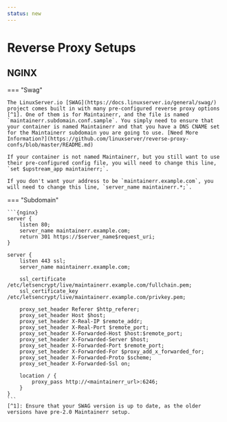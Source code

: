 ```yaml
---
status: new
---
```


# Reverse Proxy Setups

## NGINX

=== "Swag"

    The LinuxServer.io [SWAG](https://docs.linuxserver.io/general/swag/) project comes built in with many pre-configured reverse proxy options [^1]. One of them is for Maintainerr, and the file is named `maintainerr.subdomain.conf.sample`. You simply need to ensure that your container is named Maintainerr and that you have a DNS CNAME set for the Maintainerr subdomain you are going to use. [Need More Information?](https://github.com/linuxserver/reverse-proxy-confs/blob/master/README.md)

    If your container is not named Maintainerr, but you still want to use their pre-configured config file, you will need to change this line, `set $upstream_app maintainerr;`.

    If you don't want your address to be `maintainerr.example.com`, you will need to change this line, `server_name maintainerr.*;`.

=== "Subdomain"

    ```{nginx}
    server {
        listen 80;
        server_name maintainerr.example.com;
        return 301 https://$server_name$request_uri;
    }

    server {
        listen 443 ssl;
        server_name maintainerr.example.com;

        ssl_certificate /etc/letsencrypt/live/maintainerr.example.com/fullchain.pem;
        ssl_certificate_key /etc/letsencrypt/live/maintainerr.example.com/privkey.pem;

        proxy_set_header Referer $http_referer;
        proxy_set_header Host $host;
        proxy_set_header X-Real-IP $remote_addr;
        proxy_set_header X-Real-Port $remote_port;
        proxy_set_header X-Forwarded-Host $host:$remote_port;
        proxy_set_header X-Forwarded-Server $host;
        proxy_set_header X-Forwarded-Port $remote_port;
        proxy_set_header X-Forwarded-For $proxy_add_x_forwarded_for;
        proxy_set_header X-Forwarded-Proto $scheme;
        proxy_set_header X-Forwarded-Ssl on;

        location / {
            proxy_pass http://<maintainerr_url>:6246;
        }
    }
    ```
    [^1]: Ensure that your SWAG version is up to date, as the older versions have pre-2.0 Maintainerr setup.
    